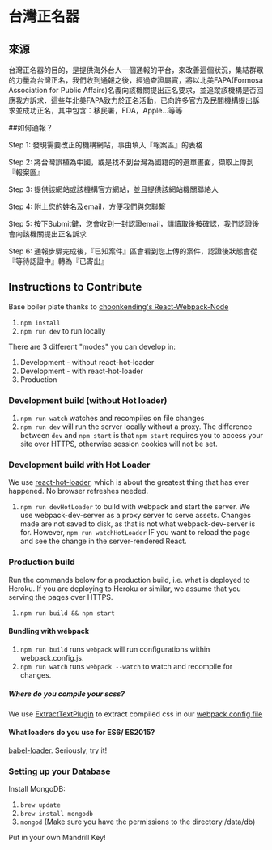 # 台灣正名器

## 來源
台灣正名器的目的，是提供海外台人一個通報的平台，來改善這個狀況，集結群眾的力量為台灣正名，我們收到通報之後，經過查證屬實，將以北美FAPA(Formosa Association for Public Affairs)名義向該機關提出正名要求，並追蹤該機構是否回應我方訴求．這些年北美FAPA致力於正名活動，已向許多官方及民間機構提出訴求並成功正名，其中包含：移民署，FDA，Apple…等等

##如何通報？

Step 1: 發現需要改正的機構網站，事由填入『報案區』的表格


Step 2: 將台灣誤植為中國，或是找不到台灣為國籍的的選單畫面，擷取上傳到『報案區』


Step 3: 提供該網站或該機構官方網站，並且提供該網站機關聯絡人


Step 4: 附上您的姓名及email，方便我們與您聯繫


Step 5: 按下Submit鍵，您會收到一封認證email，請讀取後按確認，我們認證後會向該機關提出正名訴求


Step 6: 通報步驟完成後，『已知案件』區會看到您上傳的案件，認證後狀態會從『等待認證中』轉為『已寄出』



## Instructions to Contribute

Base boiler plate thanks to [choonkending's React-Webpack-Node](https://github.com/choonkending/react-webpack-node)

1. `npm install`
2. `npm run dev` to run locally

There are 3 different "modes" you can develop in:
1. Development -  without react-hot-loader
2. Development - with react-hot-loader
3. Production

### Development build (without Hot loader)

1. `npm run watch` watches and recompiles on file changes
2. `npm run dev` will run the server locally without a proxy. The difference between `dev` and `npm start` is that `npm start` requires you to access your site over HTTPS, otherwise session cookies will not be set. 

### Development build with Hot Loader

We use [react-hot-loader](https://github.com/gaearon/react-hot-loader), which is about the greatest thing that has ever happened. No browser refreshes needed.

1. `npm run devHotLoader` to build with webpack and start the server. We use webpack-dev-server as a proxy server to serve assets. Changes made are not saved to disk, as that is not what webpack-dev-server is for. However, `npm run watchHotLoader` IF you want to reload the page and see the change in the server-rendered React.

### Production build

Run the commands below for a production build, i.e. what is deployed to Heroku. If you are deploying to Heroku or similar, we assume that you serving the pages over HTTPS.

1. `npm run build && npm start`

#### Bundling with webpack

1. `npm run build` runs `webpack` will run configurations within webpack.config.js.
2. `npm run watch` runs `webpack --watch` to watch and recompile for changes.

##### Where do you compile your scss?
We use [ExtractTextPlugin](https://github.com/webpack/extract-text-webpack-plugin) to extract compiled css in our [webpack config file](https://github.com/choonkending/react-webpack-node/blob/master/webpack.config.js)

#### What loaders do you use for ES6/ ES2015?
[babel-loader](https://github.com/babel/babel-loader). Seriously, try it!

### Setting up your Database

Install MongoDB:

1. `brew update`
2. `brew install mongodb`
3. `mongod` (Make sure you have the permissions to the directory /data/db)

Put in your own Mandrill Key!
